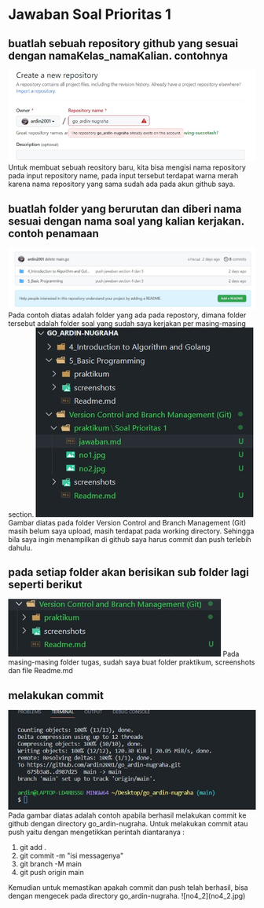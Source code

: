 # Jawaban Soal Prioritas 1

## buatlah sebuah repository github yang sesuai dengan namaKelas_namaKalian. contohnya
![no1](no1.jpg)
Untuk membuat sebuah reository baru, kita bisa mengisi nama repository pada input repository name, pada input tersebut terdapat warna merah karena nama repository yang sama sudah ada pada akun github saya.

## buatlah folder yang berurutan dan diberi nama sesuai dengan nama soal yang kalian kerjakan. contoh penamaan
![no2](no2.jpg)
Pada contoh diatas adalah folder yang ada pada repostory, dimana folder tersebut adalah folder soal yang sudah saya kerjakan per masing-masing section.
![no2_2](no2_2.jpg)
Gambar diatas pada folder Version Control and Branch Management (Git) masih belum saya upload, masih terdapat pada working directory. Sehingga bila saya ingin menampilkan di github saya harus commit dan push terlebih dahulu.

## pada setiap folder akan berisikan sub folder lagi seperti berikut
![no3](no3.jpg)
Pada masing-masing folder tugas, sudah saya buat folder praktikum, screenshots dan file Readme.md

## melakukan commit
![no4_1](no4_1.jpg)
Pada gambar diatas adalah contoh apabila berhasil melakukan commit ke github dengan directory go_ardin-nugraha. Untuk melakukan commit atau push yaitu dengan mengetikkan perintah diantaranya :
<ol>
<li>git add .</li>
<li>git commit -m "isi messagenya"</li>
<li>git branch -M main</li>
<li>git push origin main</li>
</ol>
Kemudian untuk memastikan apakah commit dan push telah berhasil, bisa dengan mengecek pada directory go_ardin-nugraha.
![no4_2](no4_2.jpg)